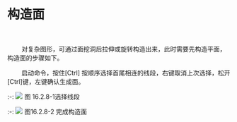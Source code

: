 #  构造面
<br/>

&emsp;&emsp; 对复杂图形，可通过面挖洞后拉伸或旋转构造出来，此时需要先构造平面，构造面的步骤如下。

&emsp;&emsp; 启动命令，按住\[Ctrl\] 按顺序选择首尾相连的线段，右键取消上次选择，松开\[Ctrl\]键，左键确认生成面。

:-: ![](images/16_1623748704539.png)
图 16.2.8\-1选择线段


:-: ![](images/16.2.7.2.png)
图16.2.8\-2 完成构造面